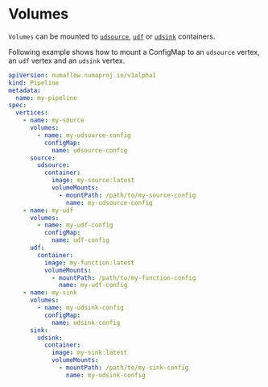# Volumes

`Volumes` can be mounted to [`udsource`](../../sources/user-defined-sources.md), [`udf`](../../user-defined-functions/map/map.md) or [`udsink`](../../sinks/user-defined-sinks.md) containers.

Following example shows how to mount a ConfigMap to an `udsource` vertex, an `udf` vertex and an `udsink` vertex.

```yaml
apiVersion: numaflow.numaproj.io/v1alpha1
kind: Pipeline
metadata:
  name: my-pipeline
spec:
  vertices:
    - name: my-source
      volumes:
        - name: my-udsource-config
          configMap:
            name: udsource-config
      source:
        udsource:
          container:
            image: my-source:latest
            volumeMounts:
              - mountPath: /path/to/my-source-config
                name: my-udsource-config
    - name: my-udf
      volumes:
        - name: my-udf-config
          configMap:
            name: udf-config
      udf:
        container:
          image: my-function:latest
          volumeMounts:
            - mountPath: /path/to/my-function-config
              name: my-udf-config
    - name: my-sink
      volumes:
        - name: my-udsink-config
          configMap:
            name: udsink-config
      sink:
        udsink:
          container:
            image: my-sink:latest
            volumeMounts:
              - mountPath: /path/to/my-sink-config
                name: my-udsink-config
```
